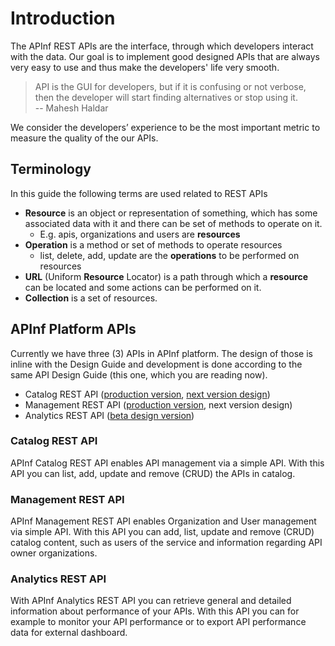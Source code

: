# Introduction

The APInf REST APIs are the interface, through which developers interact with the data. Our goal is to implement good designed APIs that are always very easy to use and thus make the developers' life very smooth.

> API is the GUI for developers, but if it is confusing or not verbose, then the developer will start finding alternatives or stop using it.  
> -- Mahesh Haldar

We consider the developers’ experience to be the most important metric to measure the quality of the our APIs.

## Terminology

In this guide the following terms are used related to REST APIs

* **Resource** is an object or representation of something, which has some associated data with it and there can be set of methods to operate on it.
  * E.g. apis, organizations and users are **resources**
* **Operation** is a method or set of methods to operate resources
  * list, delete, add, update are the **operations** to be performed on resources
* **URL** \(Uniform **Resource** Locator\) is a path through which a **resource** can be located and some actions can be performed on it.
* **Collection** is a set of resources.


## APInf Platform APIs

Currently we have three (3) APIs in APInf platform. The design of those is inline with the Design Guide and development is done according to the same API Design Guide (this one, which you are reading now). 

* Catalog REST API ([production version](https://apinf.io/apis/apinf-catalog-rest-api-1), [next version design](https://apinf.io/apis/apinf-catalog-rest-api-design))
* Management REST API ([production version](https://apinf.io/apis/apinf-management-rest-api), next version design)
* Analytics REST API ([beta design version](https://apinf.io/apis/apinf-analytics-api))

### Catalog REST API

APInf Catalog REST API enables API management via a simple API. With this API you can list, add, update and remove (CRUD) the APIs in catalog. 

### Management REST API

APInf Management REST API enables Organization and User management via simple API. With this API you can add, list, update and remove (CRUD) catalog content, such as users of the service and information regarding API owner organizations. 

### Analytics REST API

With APInf Analytics REST API you can retrieve general and detailed information about performance of your APIs. With this API you can for example to monitor your API performance or to export API performance data for external dashboard.
